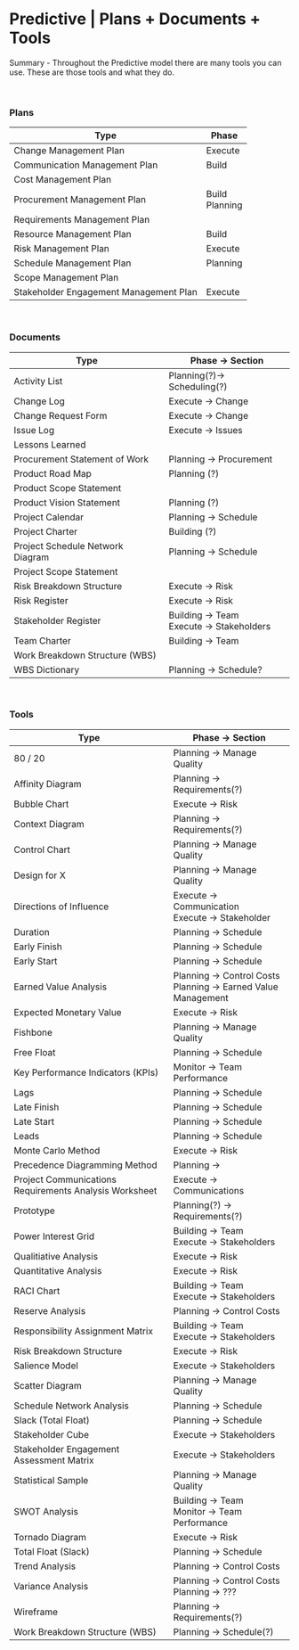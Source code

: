 # Predictive | Plans + Documents + Tools

Summary - Throughout the Predictive model there are many tools you can use. These are those tools and what they do.

<br>

### Plans

| Type                                   | Phase               |
| -------------------------------------- | ------------------- |
| Change Management Plan                 | Execute             |
| Communication Management Plan          | Build               |
| Cost Management Plan                   |                     |
| Procurement Management Plan            | Build <br> Planning |
| Requirements Management Plan           |                     |
| Resource Management Plan               | Build               |
| Risk Management Plan                   | Execute             |
| Schedule Management Plan               | Planning            |
| Scope Management Plan                  |                     |
| Stakeholder Engagement Management Plan | Execute             |

<br>

### Documents

| Type                             | Phase -> Section                            |
| -------------------------------- | ------------------------------------------- |
| Activity List                    | Planning(?)-> Scheduling(?)                 |
| Change Log                       | Execute -> Change                           |
| Change Request Form              | Execute -> Change                           |
| Issue Log                        | Execute -> Issues                           |
| Lessons Learned                  |                                             |
| Procurement Statement of Work    | Planning -> Procurement                     |
| Product Road Map                 | Planning (?)                                |
| Product Scope Statement          |                                             |
| Product Vision Statement         | Planning (?)                                |
| Project Calendar                 | Planning -> Schedule                        |
| Project Charter                  | Building (?)                                |
| Project Schedule Network Diagram | Planning -> Schedule                        |
| Project Scope Statement          |                                             |
| Risk Breakdown Structure         | Execute -> Risk                             |
| Risk Register                    | Execute -> Risk                             |
| Stakeholder Register             | Building -> Team<br>Execute -> Stakeholders |
| Team Charter                     | Building -> Team                            |
| Work Breakdown Structure (WBS)   |                                             |
| WBS Dictionary                   | Planning -> Schedule?                       |

<br/>

### Tools

| Type                                                   | Phase -> Section                                                 |
| ------------------------------------------------------ | ---------------------------------------------------------------- |
| 80 / 20                                                | Planning -> Manage Quality                                       |
| Affinity Diagram                                       | Planning -> Requirements(?)                                      |
| Bubble Chart                                           | Execute -> Risk                                                  |
| Context Diagram                                        | Planning -> Requirements(?)                                      |
| Control Chart                                          | Planning -> Manage Quality                                       |
| Design for X                                           | Planning -> Manage Quality                                       |
| Directions of Influence                                | Execute -> Communication<br> Execute -> Stakeholder              |
| Duration                                               | Planning -> Schedule                                             |
| Early Finish                                           | Planning -> Schedule                                             |
| Early Start                                            | Planning -> Schedule                                             |
| Earned Value Analysis                                  | Planning -> Control Costs<br>Planning -> Earned Value Management |
| Expected Monetary Value                                | Execute -> Risk                                                  |
| Fishbone                                               | Planning -> Manage Quality                                       |
| Free Float                                             | Planning -> Schedule                                             |
| Key Performance Indicators (KPIs)                      | Monitor -> Team Performance                                      |
| Lags                                                   | Planning -> Schedule                                             |
| Late Finish                                            | Planning -> Schedule                                             |
| Late Start                                             | Planning -> Schedule                                             |
| Leads                                                  | Planning -> Schedule                                             |
| Monte Carlo Method                                     | Execute -> Risk                                                  |
| Precedence Diagramming Method                          | Planning ->                                                      |
| Project Communications Requirements Analysis Worksheet | Execute -> Communications                                        |
| Prototype                                              | Planning(?) -> Requirements(?)                                   |
| Power Interest Grid                                    | Building -> Team<br>Execute -> Stakeholders                      |
| Qualitiative Analysis                                  | Execute -> Risk                                                  |
| Quantitative Analysis                                  | Execute -> Risk                                                  |
| RACI Chart                                             | Building -> Team<br> Execute -> Stakeholders                     |
| Reserve Analysis                                       | Planning -> Control Costs                                        |
| Responsibility Assignment Matrix                       | Building -> Team<br> Execute -> Stakeholders                     |
| Risk Breakdown Structure                               | Execute -> Risk                                                  |
| Salience Model                                         | Execute -> Stakeholders                                          |
| Scatter Diagram                                        | Planning -> Manage Quality                                       |
| Schedule Network Analysis                              | Planning -> Schedule                                             |
| Slack (Total Float)                                    | Planning -> Schedule                                             |
| Stakeholder Cube                                       | Execute -> Stakeholders                                          |
| Stakeholder Engagement Assessment Matrix               | Execute -> Stakeholders                                          |
| Statistical Sample                                     | Planning -> Manage Quality                                       |
| SWOT Analysis                                          | Building -> Team<br> Monitor -> Team Performance                 |
| Tornado Diagram                                        | Execute -> Risk                                                  |
| Total Float (Slack)                                    | Planning -> Schedule                                             |
| Trend Analysis                                         | Planning -> Control Costs                                        |
| Variance Analysis                                      | Planning -> Control Costs<br>Planning -> ???                     |
| Wireframe                                              | Planning -> Requirements(?)                                      |
| Work Breakdown Structure (WBS)                         | Planning -> Schedule(?)                                          |
